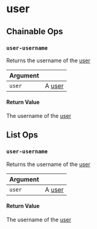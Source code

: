 # user

## Chainable Ops
<h3 id="user-username"><code>user-username</code></h3>

Returns the username of the [user](https://docs.wandb.ai/ref/weave/user)

| Argument |  |
| :--- | :--- |
| `user` | A [user](https://docs.wandb.ai/ref/weave/user) |

#### Return Value
The username of the [user](https://docs.wandb.ai/ref/weave/user)


## List Ops
<h3 id="user-username"><code>user-username</code></h3>

Returns the username of the [user](https://docs.wandb.ai/ref/weave/user)

| Argument |  |
| :--- | :--- |
| `user` | A [user](https://docs.wandb.ai/ref/weave/user) |

#### Return Value
The username of the [user](https://docs.wandb.ai/ref/weave/user)

